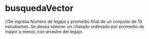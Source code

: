 # busquedaVector

//Se ingresa Número de legajo y promedio final de un conjunto de 10 estudiantes. Se desea obtener un
//listado ordenado por promedio de mayor a menor, con arrastre del legajo.
